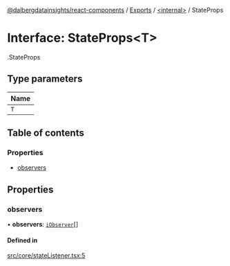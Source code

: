 [@dalbergdatainsights/react-components](../README.md) / [Exports](../modules.md) / [<internal\>](../modules/internal_.md) / StateProps

# Interface: StateProps<T\>

[<internal>](../modules/internal_.md).StateProps

## Type parameters

| Name |
| :------ |
| `T` |

## Table of contents

### Properties

- [observers](internal_.StateProps.md#observers)

## Properties

### observers

• **observers**: [`iObserver`](iObserver.md)[]

#### Defined in

[src/core/stateListener.tsx:5](https://github.com/DalbergDataInsights/react-components/blob/7951db8/src/core/stateListener.tsx#L5)
